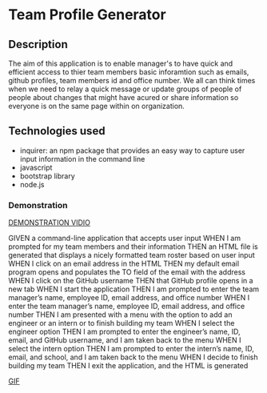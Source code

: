#  Team Profile Generator

## Description
The aim of this application is to enable manager's to have quick and efficient access to thier team members basic inforamtion such as emails, github profiles, team members id and office number. We all can think times when we need to relay a quick message or update groups of people of people about changes that might have acured or share information so everyone is on the same page within on organization.

## Technologies used
- inquirer: an npm package that provides an easy way to capture user input information in the command line
- javascript
- bootstrap library
- node.js

### Demonstration

[DEMONSTRATION VIDIO](https://drive.google.com/file/d/1BywLG_64WYxOU1ZyyvtxIIZ5PPWeEb5o/view
)

GIVEN a command-line application that accepts user input
WHEN I am prompted for my team members and their information
THEN an HTML file is generated that displays a nicely formatted team roster based on user input
WHEN I click on an email address in the HTML
THEN my default email program opens and populates the TO field of the email with the address
WHEN I click on the GitHub username
THEN that GitHub profile opens in a new tab
WHEN I start the application
THEN I am prompted to enter the team manager’s name, employee ID, email address, and office number
WHEN I enter the team manager’s name, employee ID, email address, and office number
THEN I am presented with a menu with the option to add an engineer or an intern or to finish building my team
WHEN I select the engineer option
THEN I am prompted to enter the engineer’s name, ID, email, and GitHub username, and I am taken back to the menu
WHEN I select the intern option
THEN I am prompted to enter the intern’s name, ID, email, and school, and I am taken back to the menu
WHEN I decide to finish building my team
THEN I exit the application, and the HTML is generated


[GIF]()